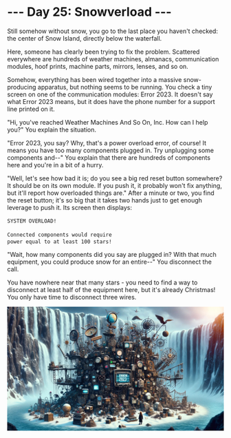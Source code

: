 # --- Day 25: Snowverload ---

Still somehow without snow, you go to the last place you haven't checked: the center of Snow Island, directly below the
waterfall.

Here, someone has clearly been trying to fix the problem. Scattered everywhere are hundreds of weather machines,
almanacs, communication modules, hoof prints, machine parts, mirrors, lenses, and so on.

Somehow, everything has been wired together into a massive snow-producing apparatus, but nothing seems to be running.
You check a tiny screen on one of the communication modules: Error 2023. It doesn't say what Error 2023 means, but it
does have the phone number for a support line printed on it.

"Hi, you've reached Weather Machines And So On, Inc. How can I help you?" You explain the situation.

"Error 2023, you say? Why, that's a power overload error, of course! It means you have too many components plugged in.
Try unplugging some components and--" You explain that there are hundreds of components here and you're in a bit of a
hurry.

"Well, let's see how bad it is; do you see a big red reset button somewhere? It should be on its own module. If you push
it, it probably won't fix anything, but it'll report how overloaded things are." After a minute or two, you find the
reset button; it's so big that it takes two hands just to get enough leverage to push it. Its screen then displays:

```
SYSTEM OVERLOAD!

Connected components would require
power equal to at least 100 stars!
```

"Wait, how many components did you say are plugged in? With that much equipment, you could produce snow for an entire--"
You disconnect the call.

You have nowhere near that many stars - you need to find a way to disconnect at least half of the equipment here, but
it's already Christmas! You only have time to disconnect three wires.

![Scene](./scene.jpg)